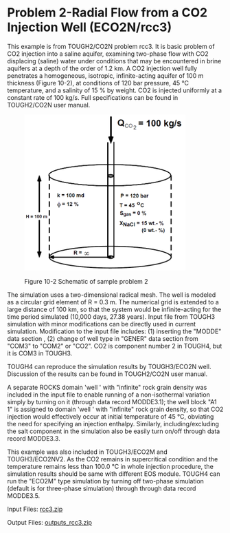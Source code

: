 # Problem 2-Radial Flow from a CO2 Injection Well (ECO2N/rcc3)

This example is from TOUGH2/CO2N problem rcc3. It is basic problem of CO2 injection into a saline aquifer, examining two-phase flow with CO2 displacing (saline) water under conditions that may be encountered in brine aquifers at a depth of the order of 1.2 km. A CO2 injection well fully penetrates a homogeneous, isotropic, infinite-acting aquifer of 100 m thickness (Figure 10-2), at conditions of 120 bar pressure, 45 °C temperature, and a salinity of 15 % by weight. CO2 is injected uniformly at a constant rate of 100 kg/s. Full specifications can be found in TOUGH2/CO2N user manual.

<figure><img src="../../.gitbook/assets/image (70).png" alt="" width="375"><figcaption><p>Figure 10-2 Schematic of sample problem 2</p></figcaption></figure>

The simulation uses a two-dimensional radical mesh. The well is modeled as a circular grid element of R = 0.3 m. The numerical grid is extended to a large distance of 100 km, so that the system would be infinite-acting for the time period simulated (10,000 days, 27.38 years). Input file from TOUGH3 simulation with minor modifications can be directly used in current simulation.  Modification to the input file includes: (1) inserting the "MODDE" data section , (2) change of well type in "GENER" data section from "COM3" to "COM2" or "CO2".  CO2 is component number 2 in TOUGH4, but it is COM3 in TOUGH3.&#x20;

TOUGH4 can reproduce the simulation results by TOUGH3/ECO2N well. Discussion of the results can be found in  TOUGH2/CO2N user manual.&#x20;

A separate ROCKS domain 'well ' with "infinite" rock grain density was included in the input file to enable running of a non-isothermal variation simply by turning on it (through data record MODDE3.1); the well block "A1 1" is assigned to domain 'well ' with "infinite" rock grain density, so that CO2 injection would effectively occur at initial temperature of 45 °C, obviating the need for specifying an injection enthalpy. Similarly,  including/excluding the salt component in the simulation also be easily turn on/off through data record MODDE3.3.

This example was also included in TOUGH3/ECO2M and TOUGH3/ECO2NV2. As the CO2 remains in supercritical condition and the temperature remains less than 100.0 °C in whole injection procedure, the simulation results should be same with different EOS module. TOUGH4 can run the "ECO2M" type simulation by turning off two-phase simulation (default is for three-phase simulation) through through data record MODDE3.5. &#x20;



Input Files:          [rcc3.zip](https://drive.google.com/file/d/1tSB\_5rbpeTipgcYVM825VLAgALgzPLQW/view?usp=sharing)

Output Files:      [outputs\_rcc3.zip](https://drive.google.com/file/d/1TfyQCDJUaVc5K\_aJKwGfehu8Y7zyzNCN/view?usp=sharing)      &#x20;

